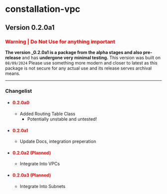 # constallation-vpc
## Version 0.2.0a1
### **<span style="color:red;">Warning | Do Not Use for anything important</span>**
**The version _0.2.0a1 is a package from the alpha stages and also pre-release** and has **undergone very minimal testing.** This version was built on `08/09/2024` Please use something more modern and closer to latest as this package is not secure for any actual use and its release serves archival means. 

***
### Changelist
- #### **<span style="color:red;">0.2.0a0</span>**
  - Added Routing Table Class
    - Potentially unstable and untested!
- #### **<span style="color:red;">0.2.0a1</span>**
  - Update Docs, integration preperation
- #### **<span style="color:red;">0.2.0a2 (Planned)</span>**
  - Integrate Into VPCs
- #### **<span style="color:red;">0.2.0a3 (Planned)</span>**
  - Integrate Into Subnets
